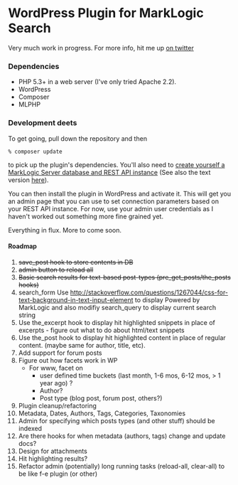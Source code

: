 # WordPress Plugin for MarkLogic Search

Very much work in progress.  For more info, hit me up [on twitter](http://twitter.com/eedeebee)

### Dependencies

* PHP 5.3+ in a web server (I've only tried Apache 2.2).
* WordPress
* Composer
* MLPHP

### Development deets

To get going, pull down the repository and then

    % composer update

to pick up the plugin's dependencies.  You'll also need to 
[create yourself a MarkLogic Server database and REST API instance](http://www.youtube.com/watch?feature=player_embedded&v=n4Oem-DsQaU)
(See also the text version [here](http://developer.marklogic.com/learn/rest/setup)).

You can then install the plugin in WordPress and activate it.  This will get you an admin page
that you can use to set connection parameters based on your REST API instance.
For now, use your admin user credentials as I haven't worked out something more
fine grained yet.

Everything in flux.  More to come soon.  

#### Roadmap

1. ~~save_post hook to store contents in DB~~
1. ~~admin button to reload all~~
1. ~~Basic search results for text-based post-types (pre_get_posts/the_posts hooks)~~
1. search_form Use http://stackoverflow.com/questions/1267044/css-for-text-background-in-text-input-element to display 
Powered by MarkLogic and also modifiy search_query to display current search string
1. Use the_excerpt hook to display hit highlighted snippets in place of excerpts - figure out what to do about html/text snippets
1. Use the_post hook to display hit highlighted content in place of regular content. (maybe same for author, title, etc).
1. Add support for forum posts
1. Figure out how facets work in WP
    * For www, facet on 
        * user defined time buckets (last month, 1-6 mos, 6-12 mos, > 1 year ago) ?
        * Author?
        * Post type (blog post, forum post, others?)
1. Plugin cleanup/refactoring
1. Metadata, Dates, Authors, Tags, Categories, Taxonomies
1. Admin for specifying which posts types (and other stuff) should be indexed
1. Are there hooks for when metadata (authors, tags) change and update docs?
1. Design for attachments
1. Hit highlighting results?
1. Refactor admin (potentially) long running tasks (reload-all, clear-all) to be like f-e plugin (or other)

